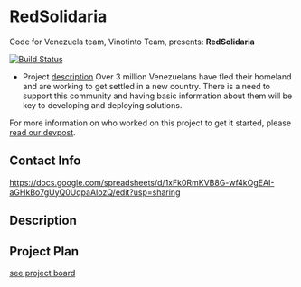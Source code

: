 # RedSolidaria
Code for Venezuela team, Vinotinto Team, presents: **RedSolidaria** 

[![Build Status](https://travis-ci.com/wenlock/vinotinto-project.svg?branch=master)](https://travis-ci.com/wenlock/vinotinto-project)
- Project [description](https://github.com/code-for-venezuela/2019-april-codeathon/tree/master/challenges/NXT-DIA)
   Over 3 million Venezuelans have fled their homeland and are working to get settled in a new country. There is a need to support this community and having basic information about them will be key to developing and deploying solutions.

For more information on who worked on this project to get it started, please [read our devpost](https://devpost.com/software/diaspora-network-for-venezuelans).

## Contact Info
https://docs.google.com/spreadsheets/d/1xFk0RmKVB8G-wf4kOgEAI-aGHkBo7gUyQ0UqpaAIozQ/edit?usp=sharing

## Description

## Project Plan

[see project board](https://github.com/wenlock/vinotinto-project/projects/1)
